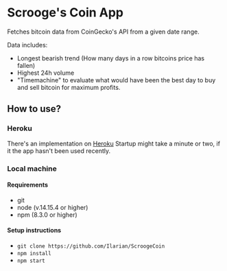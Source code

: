 # Scrooge's Coin App

Fetches bitcoin data from CoinGecko's API from a given date range.

Data includes:
- Longest bearish trend (How many days in a row bitcoins price has fallen)
- Highest 24h volume
- "Timemachine" to evaluate what would have been the best day to buy and sell bitcoin
  for maximum profits.

## How to use?

### Heroku
There's an implementation on [Heroku](https://scroogescoinapp.herokuapp.com/)
Startup might take a minute or two, if it the app hasn't been used recently.

### Local machine

#### Requirements
- git
- node (v.14.15.4 or higher)
- npm (8.3.0 or higher)

#### Setup instructions
- `git clone https://github.com/Ilarian/ScroogeCoin`
- `npm install`
- `npm start`